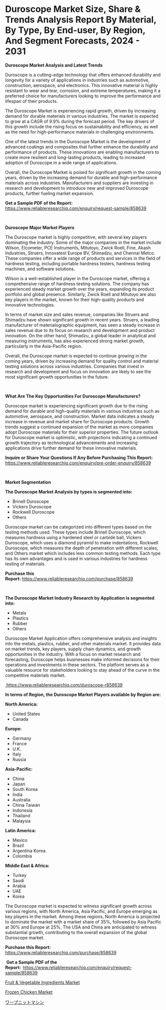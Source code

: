 <p><h1>Duroscope Market Size, Share & Trends Analysis Report By Material, By Type, By End-user, By Region, And Segment Forecasts, 2024 - 2031</h1></p><p><strong>Duroscope Market Analysis and Latest Trends</strong></p>
<p><p>Duroscope is a cutting-edge technology that offers enhanced durability and longevity for a variety of applications in industries such as automotive, construction, aerospace, and electronics. This innovative material is highly resistant to wear and tear, corrosion, and extreme temperatures, making it a preferred choice for manufacturers looking to improve the performance and lifespan of their products.</p><p>The Duroscope Market is experiencing rapid growth, driven by increasing demand for durable materials in various industries. The market is expected to grow at a CAGR of 9.9% during the forecast period. The key drivers of this growth include the rising focus on sustainability and efficiency, as well as the need for high-performance materials in challenging environments.</p><p>One of the latest trends in the Duroscope Market is the development of advanced coatings and composites that further enhance the durability and performance of products. These innovations are enabling manufacturers to create more resilient and long-lasting products, leading to increased adoption of Duroscope in a wide range of applications.</p><p>Overall, the Duroscope Market is poised for significant growth in the coming years, driven by the increasing demand for durable and high-performance materials across industries. Manufacturers and suppliers are investing in research and development to introduce new and improved Duroscope products, further fueling market expansion.</p></p>
<p><strong>Get a Sample PDF of the Report:&nbsp;</strong> <a href="https://www.reliableresearchiq.com/enquiry/request-sample/858639">https://www.reliableresearchiq.com/enquiry/request-sample/858639</a></p>
<p>&nbsp;</p>
<p><strong>Duroscope Major Market Players</strong></p>
<p><p>The Duroscope market is highly competitive, with several key players dominating the industry. Some of the major companies in the market include Wilson, Elcometer, PCE Instruments, Mitutoyo, Zwick Roell, Fine, Akash Industries, Struers, Innovatest Europe BV, Shimadzu, and Chennai Metco. These companies offer a wide range of products and services in the field of hardness testing, including portable hardness testers, hardness testing machines, and software solutions.</p><p>Wilson is a well-established player in the Duroscope market, offering a comprehensive range of hardness testing solutions. The company has experienced steady market growth over the years, expanding its product portfolio and global presence. Similarly, Zwick Roell and Mitutoyo are also key players in the market, known for their high-quality products and innovative technologies.</p><p>In terms of market size and sales revenue, companies like Struers and Shimadzu have shown significant growth in recent years. Struers, a leading manufacturer of materialographic equipment, has seen a steady increase in sales revenue due to its focus on research and development and product innovation. On the other hand, Shimadzu, a global leader in analytical and measuring instruments, has also experienced strong market growth, particularly in the Asia-Pacific region.</p><p>Overall, the Duroscope market is expected to continue growing in the coming years, driven by increasing demand for quality control and material testing solutions across various industries. Companies that invest in research and development and focus on innovation are likely to see the most significant growth opportunities in the future.</p></p>
<p>&nbsp;</p>
<p><strong>What Are The Key Opportunities For Duroscope Manufacturers?</strong></p>
<p><p>Duroscope market is experiencing significant growth due to the rising demand for durable and high-quality materials in various industries such as automotive, aerospace, and construction. Market data indicates a steady increase in revenue and market share for Duroscope products. Growth trends suggest a continued expansion of the market as more companies adopt Duroscope materials for their superior properties. The future outlook for Duroscope market is optimistic, with projections indicating a continued growth trajectory as technological advancements and increasing applications drive further demand for these innovative materials.</p></p>
<p><strong>Inquire or Share Your Questions If Any Before Purchasing This Report:</strong> <a href="https://www.reliableresearchiq.com/enquiry/pre-order-enquiry/858639">https://www.reliableresearchiq.com/enquiry/pre-order-enquiry/858639</a></p>
<p>&nbsp;</p>
<p><strong>Market Segmentation</strong></p>
<p><strong>The Duroscope Market Analysis by types is segmented into:</strong></p>
<p><ul><li>Brinell Duroscope</li><li>Vickers Duroscope</li><li>Rockwell Duroscope</li><li>Others</li></ul></p>
<p><p>Duroscope market can be categorized into different types based on the testing methods used. These types include Brinell Duroscope, which measures hardness using a hardened steel or carbide ball, Vickers Duroscope, which uses a diamond pyramid to make indentations, Rockwell Duroscope, which measures the depth of penetration with different scales, and Others market which includes less common testing methods. Each type has its own advantages and is used in various industries for hardness testing of materials.</p></p>
<p><strong>Purchase this Report:&nbsp;</strong><a href="https://www.reliableresearchiq.com/purchase/858639">https://www.reliableresearchiq.com/purchase/858639</a></p>
<p>&nbsp;</p>
<p><strong>The Duroscope Market Industry Research by Application is segmented into:</strong></p>
<p><ul><li>Metals</li><li>Plastics</li><li>Rubber</li><li>Others</li></ul></p>
<p><p>Duroscope Market Application offers comprehensive analysis and insights into the metals, plastics, rubber, and other materials market. It provides data on market trends, key players, supply chain dynamics, and growth opportunities in the industry. With a focus on market research and forecasting, Duroscope helps businesses make informed decisions for their operations and investments in these sectors. The platform serves as a valuable resource for stakeholders looking to stay ahead of the curve in the competitive materials market.</p></p>
<p><a href="https://www.reliableresearchiq.com/duroscope-r858639">&nbsp;https://www.reliableresearchiq.com/duroscope-r858639</a></p>
<p><strong>In terms of Region, the Duroscope Market Players available by Region are:</strong></p>
<p>
    <p> <strong> North America: </strong>
        <ul>
            <li>United States</li>
            <li>Canada</li>
        </ul>
        </p> 
    <p> <strong> Europe: </strong>
        <ul>
            <li>Germany</li>
            <li>France</li>
            <li>U.K.</li>
            <li>Italy</li>
            <li>Russia</li>
        </ul>
        </p> 
    <p> <strong> Asia-Pacific: </strong>
        <ul>
            <li>China</li>
            <li>Japan</li>
            <li>South Korea</li>
            <li>India</li>
            <li>Australia</li>
            <li>China Taiwan</li>
            <li>Indonesia</li>
            <li>Thailand</li>
            <li>Malaysia</li>
        </ul>
        </p> 
    <p> <strong> Latin America: </strong>
        <ul>
            <li>Mexico</li>
            <li>Brazil</li>
            <li>Argentina Korea</li>
            <li>Colombia</li>
        </ul>
        </p> 
    <p> <strong> Middle East & Africa: </strong>
        <ul>
            <li>Turkey</li>
            <li>Saudi</li>
            <li>Arabia</li>
            <li>UAE</li>
            <li>Korea</li>
        </ul>
    </p>
    </p>
<p><p>The Duroscope market is expected to witness significant growth across various regions, with North America, Asia Pacific, and Europe emerging as key players in the market. Among these regions, North America is projected to dominate the market with a market share of 35%, followed by Asia Pacific at 30% and Europe at 25%. The USA and China are anticipated to witness substantial growth, contributing to the overall expansion of the global Duroscope market.</p></p>
<p><strong>Purchase this Report: </strong><a href="https://www.reliableresearchiq.com/purchase/858639">https://www.reliableresearchiq.com/purchase/858639</a></p>
<p>&nbsp;<strong>Get a Sample PDF of the Report:&nbsp;&nbsp;</strong><a href="https://www.reliableresearchiq.com/enquiry/request-sample/858639">https://www.reliableresearchiq.com/enquiry/request-sample/858639</a></p>
<p><strong></strong></p>
<p><p><a href="https://medium.com/@obiemante_40648/fruit-vegetable-ingredients-market-a-global-and-regional-analysis-focus-on-end-user-product-fddccc2b5833">Fruit & Vegetable Ingredients Market</a></p><p><a href="https://medium.com/@soloncarter54/global-frozen-chicken-market-size-share-analysis-by-product-type-by-application-by-region-9e123f49b346">Frozen Chicken Market</a></p><p><a href="https://github.com/pepo3k/Market-Research-Report-List-3/blob/main/270017834364.md">ワープニットマシン</a></p></p>